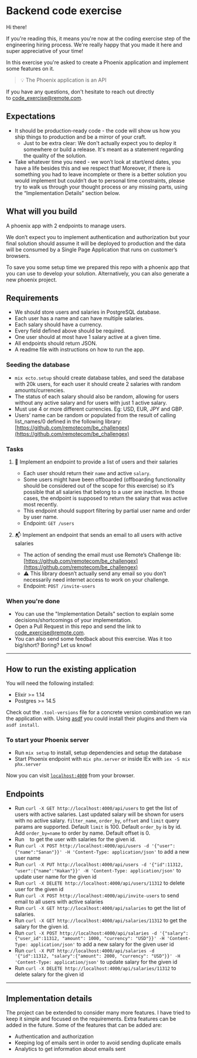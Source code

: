 # Backend code exercise

Hi there!

If you're reading this, it means you're now at the coding exercise step of the engineering hiring process. We're really happy that you made it here and super appreciative of your time!

In this exercise you're asked to create a Phoenix application and implement some features on it.

> 💡 The Phoenix application is an API

If you have any questions, don't hesitate to reach out directly to [code_exercise@remote.com](mailto:code_exercise@remote.com).

## Expectations

- It should be production-ready code - the code will show us how you ship things to production and be a mirror of your craft.
  - Just to be extra clear: We don't actually expect you to deploy it somewhere or build a release. It's meant as a statement regarding the quality of the solution.
- Take whatever time you need - we won’t look at start/end dates, you have a life besides this and we respect that! Moreover, if there is something you had to leave incomplete or there is a better solution you would implement but couldn’t due to personal time constraints, please try to walk us through your thought process or any missing parts, using the “Implementation Details” section below.

## What will you build

A phoenix app with 2 endpoints to manage users.

We don’t expect you to implement authentication and authorization but your final solution should assume it will be deployed to production and the data will be consumed by a Single Page Application that runs on customer’s browsers.

To save you some setup time we prepared this repo with a phoenix app that you can use to develop your solution. Alternatively, you can also generate a new phoenix project.

## Requirements

- We should store users and salaries in PostgreSQL database.
- Each user has a name and can have multiple salaries.
- Each salary should have a currency.
- Every field defined above should be required.
- One user should at most have 1 salary active at a given time.
- All endpoints should return JSON.
- A readme file with instructions on how to run the app.

### Seeding the database

- `mix ecto.setup` should create database tables, and seed the database with 20k users, for each user it should create 2 salaries with random amounts/currencies.
- The status of each salary should also be random, allowing for users without any active salary and for users with just 1 active salary.
- Must use 4 or more different currencies. Eg: USD, EUR, JPY and GBP.
- Users’ name can be random or populated from the result of calling list_names/0 defined in the following library: [https://github.com/remotecom/be_challengex](https://github.com/remotecom/be_challengex)

### Tasks

1. 📄 Implement an endpoint to provide a list of users and their salaries
    - Each user should return their `name` and active `salary`.
    - Some users might have been offboarded (offboarding functionality should be considered out of the scope for this exercise) so it’s possible that all salaries that belong to a user are inactive. In those cases, the endpoint is supposed to return the salary that was active most recently.
    - This endpoint should support filtering by partial user name and order by user name.
    - Endpoint: `GET /users`

2. 📬 Implement an endpoint that sends an email to all users with active salaries
    - The action of sending the email must use Remote’s Challenge lib: [https://github.com/remotecom/be_challengex](https://github.com/remotecom/be_challengex)
    - ⚠️ This library doesn’t actually send any email so you don’t necessarily need internet access to work on your challenge.
    - Endpoint: `POST /invite-users`

### When you're done

- You can use the "Implementation Details" section to explain some decisions/shortcomings of your implementation.
- Open a Pull Request in this repo and send the link to [code_exercise@remote.com](mailto:code_exercise@remote.com).
- You can also send some feedback about this exercise. Was it too big/short? Boring? Let us know!

---

## How to run the existing application

You will need the following installed:

- Elixir >= 1.14
- Postgres >= 14.5

Check out the `.tool-versions` file for a concrete version combination we ran the application with. Using [asdf](https://github.com/asdf-vm/asdf) you could install their plugins and them via `asdf install`.

### To start your Phoenix server

- Run `mix setup` to install, setup dependencies and setup the database
- Start Phoenix endpoint with `mix phx.server` or inside IEx with `iex -S mix phx.server`

Now you can visit [`localhost:4000`](http://localhost:4000) from your browser.

## Endpoints

- Run `curl -X GET http://localhost:4000/api/users` to get the list of users with active salaries. Last updated salary will be shown for users with no active salary. `filter_name`, `order_by`, `offset` and `limit` query params are supported. Default `limit` is 100. Default `order_by` is by id. Add `order_by=name` to order by name. Default offset is 0.
- Run ` ` to get the user with salaries for the given id. 
- Run `curl -X POST http://localhost:4000/api/users -d '{"user":{"name":"Sanan"}}' -H 'Content-Type: application/json'` to add a new user name
- Run `curl -X PUT http://localhost:4000/api/users -d '{"id":11312, "user":{"name":"Hakan"}}' -H 'Content-Type: application/json'` to update user name for the given id
- Run `curl -X DELETE http://localhost:4000/api/users/11312` to delete user for the given id
- Run `curl -X POST http://localhost:4000/api/invite-users` to send email to all users with active salaries
- Run `curl -X GET http://localhost:4000/api/salaries` to get the list of salaries. 
- Run `curl -X GET http://localhost:4000/api/salaries/11312` to get the salary for the given id.
- Run `curl -X POST http://localhost:4000/api/salaries -d '{"salary":{"user_id":11312, "amount": 1000, "currency": "USD"}}' -H 'Content-Type: application/json'` to add a new salary for the given user id
- Run `curl -X PUT http://localhost:4000/api/salaries -d '{"id":11312, "salary":{"amount": 2000, "currency": "USD"}}' -H 'Content-Type: application/json'` to update salary for the given id
- Run `curl -X DELETE http://localhost:4000/api/salaries/11312` to delete salary for the given id


---

## Implementation details

The project can be extended to consider many more features. I have tried to keep it simple and focused on the requirements. Extra features can be added in the future. Some of the features that can be added are:
- Authentication and authorization
- Keeping log of emails sent in order to avoid sending duplicate emails
- Analytics to get information about emails sent
